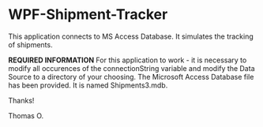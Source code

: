 # WPF-Shipment-Tracker
This application connects to MS Access Database. It simulates the tracking of shipments.

****REQUIRED INFORMATION****
For this application to work - it is necessary to modify all occurences of the connectionString variable and modify the Data Source to a directory of your choosing. The Microsoft Access Database file has been provided. It is named Shipments3.mdb.

Thanks!

Thomas O.

